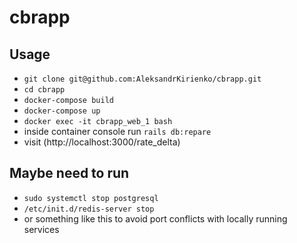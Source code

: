 # cbrapp

## Usage
  * `git clone git@github.com:AleksandrKirienko/cbrapp.git`
  * `cd cbrapp`
  * `docker-compose build`
  * `docker-compose up`
  * `docker exec -it cbrapp_web_1 bash`
  * inside container console run `rails db:repare`
  * visit (http://localhost:3000/rate_delta)
## Maybe need to run
  * `sudo systemctl stop postgresql`
  * `/etc/init.d/redis-server stop`
  * or something like this to avoid port conflicts with locally running services
